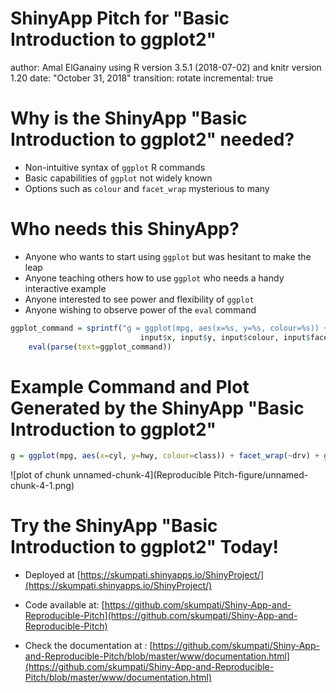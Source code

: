 ShinyApp Pitch for "Basic Introduction to ggplot2"
========================================================
author: Amal ElGanainy using R version 3.5.1 (2018-07-02) and knitr version 1.20
date: "October 31, 2018"
transition: rotate
incremental: true

Why is the ShinyApp "Basic Introduction to ggplot2" needed?
========================================================

- Non-intuitive syntax of `ggplot` R commands
- Basic capabilities of `ggplot` not widely known
- Options such as `colour` and `facet_wrap` mysterious to many

Who needs this ShinyApp?
========================================================

- Anyone who wants to start using `ggplot` but was hesitant to make the leap
- Anyone teaching others how to use `ggplot` who needs a handy interactive example
- Anyone interested to see power and flexibility of `ggplot`
- Anyone wishing to observe power of the `eval` command

```r
ggplot_command = sprintf("g = ggplot(mpg, aes(x=%s, y=%s, colour=%s)) + facet_wrap(~%s) + geom_%s()",
                             input$x, input$y, input$colour, input$facet_wrap, input$geom)
    eval(parse(text=ggplot_command))
```

Example Command and Plot Generated by the ShinyApp "Basic Introduction to ggplot2"
========================================================


```r
g = ggplot(mpg, aes(x=cyl, y=hwy, colour=class)) + facet_wrap(~drv) + geom_point()
```
![plot of chunk unnamed-chunk-4](Reproducible Pitch-figure/unnamed-chunk-4-1.png)

Try the ShinyApp "Basic Introduction to ggplot2" Today!
========================================================

- Deployed at [https://skumpati.shinyapps.io/ShinyProject/](https://skumpati.shinyapps.io/ShinyProject/)

- Code available at: [https://github.com/skumpati/Shiny-App-and-Reproducible-Pitch](https://github.com/skumpati/Shiny-App-and-Reproducible-Pitch) 

- Check the documentation at : [https://github.com/skumpati/Shiny-App-and-Reproducible-Pitch/blob/master/www/documentation.html](https://github.com/skumpati/Shiny-App-and-Reproducible-Pitch/blob/master/www/documentation.html)
